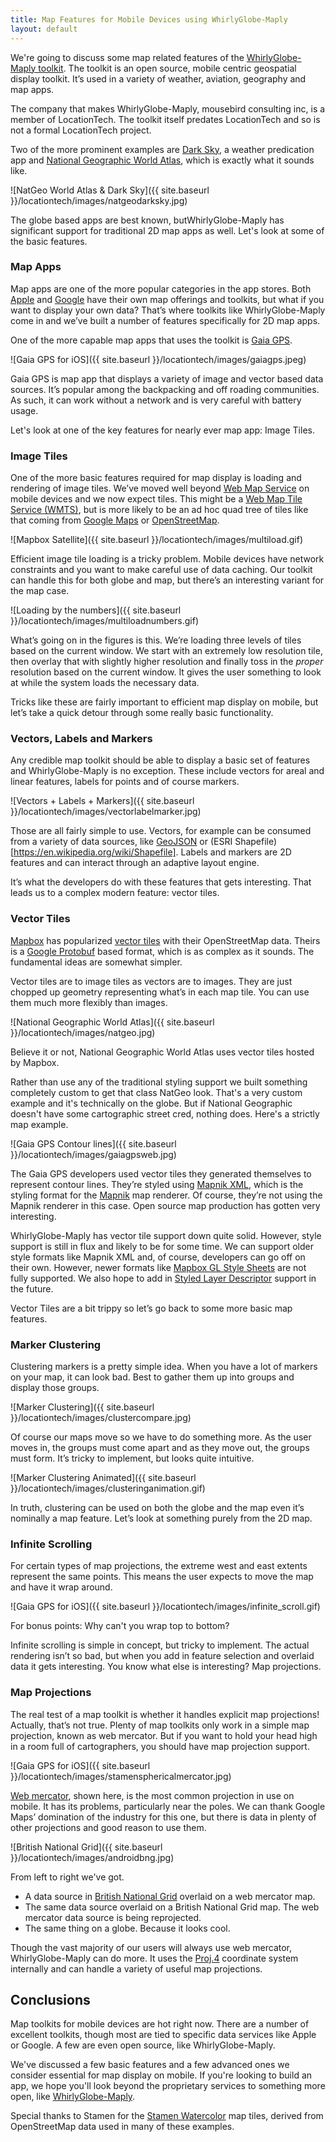 ```yaml
---
title: Map Features for Mobile Devices using WhirlyGlobe-Maply
layout: default
---
```


We're going to discuss some map related features of the [WhirlyGlobe-Maply toolkit](http://mousebird.github.io/WhirlyGlobe).  The toolkit is an open source, mobile centric geospatial display toolkit.  It’s used in a variety of weather, aviation, geography and map apps.

The company that makes WhirlyGlobe-Maply, mousebird consulting inc, is a member of LocationTech.  The toolkit itself predates LocationTech and so is not a formal LocationTech project.

Two of the more prominent examples are [Dark Sky](https://itunes.apple.com/us/app/dark-sky-weather-radar-hyperlocal/id517329357?mt=8), a weather predication app and [National Geographic World Atlas](https://itunes.apple.com/us/app/national-geographic-world/id364733950?mt=8), which is exactly what it sounds like.

![NatGeo World Atlas & Dark Sky]({{ site.baseurl }}/locationtech/images/natgeodarksky.jpg)

The globe based apps are best known, butWhirlyGlobe-Maply has significant support for traditional 2D map apps as well.  Let's look at some of the basic features.

### Map Apps

Map apps are one of the more popular categories in the app stores.  Both [Apple](https://developer.apple.com/library/ios/documentation/MapKit/Reference/MapKit_Framework_Reference/) and [Google](https://developers.google.com/maps/documentation/android-api/) have their own map offerings and toolkits, but what if you want to display your own data?  That’s where toolkits like WhirlyGlobe-Maply come in and we’ve built a number of features specifically for 2D map apps.

One of the more capable map apps that uses the toolkit is [Gaia GPS](https://www.gaiagps.com).  

![Gaia GPS for iOS]({{ site.baseurl }}/locationtech/images/gaiagps.jpeg)

Gaia GPS is map app that displays a variety of image and vector based data sources.  It’s popular among the backpacking and off roading communities.  As such, it can work without a network and is very careful with battery usage.

Let's look at one of the key features for nearly ever map app:  Image Tiles.

### Image Tiles

One of the more basic features required for map display is loading and rendering of image tiles.  We’ve moved well beyond [Web Map Service](http://www.opengeospatial.org/standards/wms) on mobile devices and we now expect tiles.  This might be a [Web Map Tile Service (WMTS)](http://www.opengeospatial.org/standards/wmts), but is more likely to be an ad hoc quad tree of tiles like that coming from [Google Maps](https://www.google.com/maps) or [OpenStreetMap](https://www.openstreetmap.org).

![Mapbox Satellite]({{ site.baseurl }}/locationtech/images/multiload.gif)

Efficient image tile loading is a tricky problem.  Mobile devices have network constraints and you want to make careful use of data caching.  Our toolkit can handle this for both globe and map, but there’s an interesting variant for the map case.

![Loading by the numbers]({{ site.baseurl }}/locationtech/images/multiloadnumbers.gif)

What’s going on in the figures is this.  We’re loading three levels of tiles based on the current window.  We start with an extremely low resolution tile, then overlay that with slightly higher resolution and finally toss in the *proper* resolution based on the current window.  It gives the user something to look at while the system loads the necessary data.

Tricks like these are fairly important to efficient map display on mobile, but let’s take a quick detour through some really basic functionality.

### Vectors, Labels and Markers

Any credible map toolkit should be able to display a basic set of features and WhirlyGlobe-Maply is no exception.  These include vectors for areal and linear features, labels for points and of course markers.

![Vectors + Labels + Markers]({{ site.baseurl }}/locationtech/images/vectorlabelmarker.jpg)

Those are all fairly simple to use.  Vectors, for example can be consumed from a variety of data sources, like [GeoJSON](http://geojson.org/) or (ESRI Shapefile)[https://en.wikipedia.org/wiki/Shapefile].  Labels and markers are 2D features and can interact through an adaptive layout engine.

It’s what the developers do with these features that gets interesting. That leads us to a complex modern feature: vector tiles.

### Vector Tiles

[Mapbox](https://www.mapbox.com/) has popularized [vector tiles](https://www.mapbox.com/developers/vector-tiles/) with their OpenStreetMap data.  Theirs is a [Google Protobuf](https://github.com/google/protobuf) based format, which is as complex as it sounds.  The fundamental ideas are somewhat simpler.

Vector tiles are to image tiles as vectors are to images.  They are just chopped up geometry representing what’s in each map tile.  You can use them much more flexibly than images.

![National Geographic World Atlas]({{ site.baseurl }}/locationtech/images/natgeo.jpg)

Believe it or not, National Geographic World Atlas uses vector tiles hosted by Mapbox. 

Rather than use any of the traditional styling support we built something completely custom to get that class NatGeo look.  That's a very custom example and it's technically on the globe.  But if National Geographic doesn't have some cartographic street cred, nothing does.  Here's a strictly map example.

![Gaia GPS Contour lines]({{ site.baseurl }}/locationtech/images/gaiagpsweb.jpg)

The Gaia GPS developers used vector tiles they generated themselves to represent contour lines.  They’re styled using [Mapnik XML](https://github.com/mapnik/mapnik/wiki/XMLConfigReference), which is the styling format for the [Mapnik](http://mapnik.org/) map renderer.  Of course, they’re not using the Mapnik renderer in this case.  Open source map production has gotten very interesting.

WhirlyGlobe-Maply has vector tile support down quite solid.  However, style support is still in flux and likely to be for some time.  We can support older style formats like Mapnik XML and, of course, developers can go off on their own.  However, newer formats like [Mapbox GL Style Sheets](https://www.mapbox.com/mapbox-gl-style-spec/) are not fully supported.  We also hope to add in [Styled Layer Descriptor](http://www.opengeospatial.org/standards/sld) support in the future.

Vector Tiles are a bit trippy so let’s go back to some more basic map features.

### Marker Clustering

Clustering markers is a pretty simple idea.  When you have a lot of markers on your map, it can look bad.  Best to gather them up into groups and display those groups.

![Marker Clustering]({{ site.baseurl }}/locationtech/images/clustercompare.jpg)

Of course our maps move so we have to do something more.  As the user moves in, the groups must come apart and as they move out, the groups must form.  It’s tricky to implement, but looks quite intuitive.

![Marker Clustering Animated]({{ site.baseurl }}/locationtech/images/clusteringanimation.gif)

In truth, clustering can be used on both the globe and the map even it’s nominally a map feature.  Let’s look at something purely from the 2D map.

### Infinite Scrolling

For certain types of map projections, the extreme west and east extents represent the same points. This means the user expects to move the map and have it wrap around.

![Gaia GPS for iOS]({{ site.baseurl }}/locationtech/images/infinite_scroll.gif)

For bonus points: Why can't you wrap top to bottom?

Infinite scrolling is simple in concept, but tricky to implement.  The actual rendering isn’t so bad, but when you add in feature selection and overlaid data it gets interesting.  You know what else is interesting?  Map projections.

### Map Projections

The real test of a map toolkit is whether it handles explicit map projections!  Actually, that’s not true.  Plenty of map toolkits only work in a simple map projection, known as web mercator.  But if you want to hold your head high in a room full of cartographers, you should have map projection support.

![Gaia GPS for iOS]({{ site.baseurl }}/locationtech/images/stamensphericalmercator.jpg)

[Web mercator](https://en.wikipedia.org/wiki/Web_Mercator), shown here, is the most common projection in use on mobile.  It has its problems, particularly near the poles.  We can thank Google Maps’ domination of the industry for this one, but there is data in plenty of other projections and good reason to use them.

![British National Grid]({{ site.baseurl }}/locationtech/images/androidbng.jpg)

From left to right we've got.

* A data source in [British National Grid](https://en.wikipedia.org/wiki/PROJ.4) overlaid on a web mercator map.
* The same data source overlaid on a British National Grid map.  The web mercator data source is being reprojected.
* The same thing on a globe.  Because it looks cool.

Though the vast majority of our users will always use web mercator, WhirlyGlobe-Maply can do more.  It uses the [Proj.4](https://en.wikipedia.org/wiki/PROJ.4) coordinate system internally and can handle a variety of useful map projections.


## Conclusions

Map toolkits for mobile devices are hot right now.  There are a number of excellent toolkits, though most are tied to specific data services like Apple or Google.  A few are even open source, like WhirlyGlobe-Maply.

We've discussed a few basic features and a few advanced ones we consider essential for map display on mobile.  If you're looking to build an app, we hope you'll look beyond the proprietary services to something more open, like [WhirlyGlobe-Maply](http://mousebird.github.io/WhirlyGlobe).

Special thanks to Stamen for the [Stamen Watercolor](http://maps.stamen.com/watercolor) map tiles, derived from OpenStreetMap data used in many of these examples.
